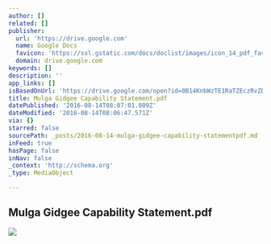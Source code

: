 ```yaml
---
author: []
related: []
publisher:
  url: 'https://drive.google.com'
  name: Google Docs
  favicon: 'https://ssl.gstatic.com/docs/doclist/images/icon_14_pdf_favicon.ico'
  domain: drive.google.com
keywords: []
description: ''
app_links: []
isBasedOnUrl: 'https://drive.google.com/open?id=0B14KnbWzTE1RaTZEczRvZDNtQ3c'
title: Mulga Gidgee Capability Statement.pdf
datePublished: '2016-08-14T08:07:01.809Z'
dateModified: '2016-08-14T08:06:47.571Z'
via: {}
starred: false
sourcePath: _posts/2016-08-14-mulga-gidgee-capability-statementpdf.md
inFeed: true
hasPage: false
inNav: false
_context: 'http://schema.org'
_type: MediaObject

---
```

<article style=""><h1>Mulga Gidgee Capability Statement.pdf</h1><img src="https://lh3.googleusercontent.com/QnUSR4GVMDgycRqXrpy8hGuqdc1XTa8plcxiy3JZ5O5Hv8e4eHgrMg=w1200-h630-p" /></article>